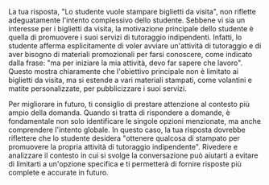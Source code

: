 La tua risposta, "Lo studente vuole stampare biglietti da visita", non riflette adeguatamente l'intento complessivo dello studente. Sebbene vi sia un interesse per i biglietti da visita, la motivazione principale dello studente è quella di promuovere i suoi servizi di tutoraggio indipendenti. Infatti, lo studente afferma esplicitamente di voler avviare un'attività di tutoraggio e di aver bisogno di materiali promozionali per farsi conoscere, come indicato dalla frase: "ma per iniziare la mia attività, devo far sapere che lavoro". Questo mostra chiaramente che l'obiettivo principale non è limitato ai biglietti da visita, ma si estende a vari materiali stampati, come volantini e matite personalizzate, per pubblicizzare i suoi servizi.

Per migliorare in futuro, ti consiglio di prestare attenzione al contesto più ampio della domanda. Quando si tratta di rispondere a domande, è fondamentale non solo identificare le singole opzioni menzionate, ma anche comprendere l'intento globale. In questo caso, la tua risposta dovrebbe riflettere che lo studente desidera "ottenere qualcosa di stampato per promuovere la propria attività di tutoraggio indipendente". Rivedere e analizzare il contesto in cui si svolge la conversazione può aiutarti a evitare di limitarti a un'opzione specifica e ti permetterà di fornire risposte più complete e accurate in futuro.